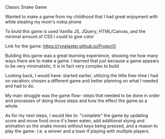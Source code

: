 Classic Snake Game

Wanted to make a game from my childhood that I had great enjoyment with while stealing my mom's nokia phone

To biuld this game is used Vanilla JS, JQuery, HTML/Canvas, and the minimal amount of CSS I could to give color

Link for the game: https://rynelaster.github.io/Project1/

Building this game was a great learning experience, showing me how many ways there are to make a game. I learned that just because a game appears to be very minimalistic, it is in fact very complex to build

Looking back, I would have: started earlier, utilizing the little free-time I had on vacation; chosen a different game and better planning on what I needed and had to do. 

My main struggle was the game flow- steps that needed to be done in order and processes of doing those steps and how the effect the game as a whole. 

As for my next steps, I would like to: "complete" the game by updating score and move food once it's been eaten, add additional stying and animation so the snake moves without keys being pressed, and a reason to play the game- I.e. a winner and a loser if playing with multiple players. 